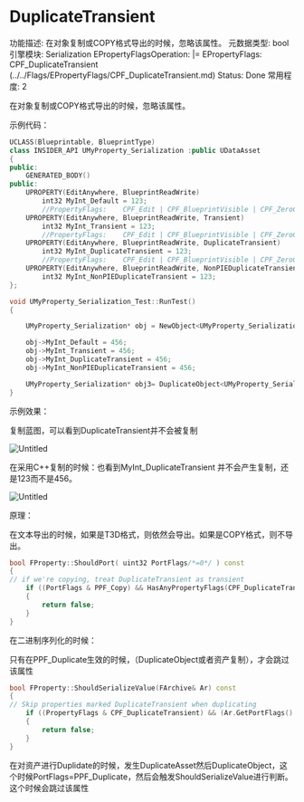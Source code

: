 # DuplicateTransient

功能描述: 在对象复制或COPY格式导出的时候，忽略该属性。
元数据类型: bool
引擎模块: Serialization
EPropertyFlagsOperation: |=
EPropertyFlags: CPF_DuplicateTransient (../../Flags/EPropertyFlags/CPF_DuplicateTransient.md)
Status: Done
常用程度: 2

在对象复制或COPY格式导出的时候，忽略该属性。

示例代码：

```cpp
UCLASS(Blueprintable, BlueprintType)
class INSIDER_API UMyProperty_Serialization :public UDataAsset
{
public:
	GENERATED_BODY()
public:
	UPROPERTY(EditAnywhere, BlueprintReadWrite)
		int32 MyInt_Default = 123;
		//PropertyFlags:	CPF_Edit | CPF_BlueprintVisible | CPF_ZeroConstructor | CPF_Transient | CPF_IsPlainOldData | CPF_NoDestructor | CPF_HasGetValueTypeHash | CPF_NativeAccessSpecifierPublic 
	UPROPERTY(EditAnywhere, BlueprintReadWrite, Transient)
		int32 MyInt_Transient = 123;
		//PropertyFlags:	CPF_Edit | CPF_BlueprintVisible | CPF_ZeroConstructor | CPF_DuplicateTransient | CPF_IsPlainOldData | CPF_NoDestructor | CPF_HasGetValueTypeHash | CPF_NativeAccessSpecifierPublic 
	UPROPERTY(EditAnywhere, BlueprintReadWrite, DuplicateTransient)
		int32 MyInt_DuplicateTransient = 123;
		//PropertyFlags:	CPF_Edit | CPF_BlueprintVisible | CPF_ZeroConstructor | CPF_IsPlainOldData | CPF_NoDestructor | CPF_NonPIEDuplicateTransient | CPF_HasGetValueTypeHash | CPF_NativeAccessSpecifierPublic 
	UPROPERTY(EditAnywhere, BlueprintReadWrite, NonPIEDuplicateTransient)
		int32 MyInt_NonPIEDuplicateTransient = 123;
};

void UMyProperty_Serialization_Test::RunTest()
{

	UMyProperty_Serialization* obj = NewObject<UMyProperty_Serialization>(GetTransientPackage());

	obj->MyInt_Default = 456;
	obj->MyInt_Transient = 456;
	obj->MyInt_DuplicateTransient = 456;
	obj->MyInt_NonPIEDuplicateTransient = 456;

	UMyProperty_Serialization* obj3= DuplicateObject<UMyProperty_Serialization>(obj,GetTransientPackage());
}

```

示例效果：

复制蓝图，可以看到DuplicateTransient并不会被复制

![Untitled](NonPIEDuplicateTransient/Untitled.png)

在采用C++复制的时候：也看到MyInt_DuplicateTransient 并不会产生复制，还是123而不是456。

![Untitled](DuplicateTransient/Untitled.png)

原理：

在文本导出的时候，如果是T3D格式，则依然会导出。如果是COPY格式，则不导出。

```cpp
bool FProperty::ShouldPort( uint32 PortFlags/*=0*/ ) const
{
// if we're copying, treat DuplicateTransient as transient
	if ((PortFlags & PPF_Copy) && HasAnyPropertyFlags(CPF_DuplicateTransient | CPF_TextExportTransient) && !(PortFlags & (PPF_ParsingDefaultProperties | PPF_IncludeTransient)))
	{
		return false;
	}
}
```

在二进制序列化的时候：

只有在PPF_Duplicate生效的时候，（DuplicateObject或者资产复制），才会跳过该属性

```cpp
bool FProperty::ShouldSerializeValue(FArchive& Ar) const
{
// Skip properties marked DuplicateTransient when duplicating
	if ((PropertyFlags & CPF_DuplicateTransient) && (Ar.GetPortFlags() & PPF_Duplicate))
	{
		return false;
	}
}
```

在对资产进行Duplidate的时候，发生DuplicateAsset然后DuplicateObject，这个时候PortFlags=PPF_Duplicate，然后会触发ShouldSerializeValue进行判断。这个时候会跳过该属性